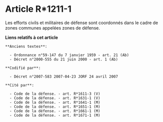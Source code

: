 # Article R*1211-1

Les efforts civils et militaires de défense sont coordonnés dans le cadre de zones communes appelées zones de défense.

**Liens relatifs à cet article**

	**Anciens textes**:

	  - Ordonnance n°59-147 du 7 janvier 1959 - art. 21 (Ab)
	  - Décret n°2000-555 du 21 juin 2000 - art. 1 (Ab)

	**Codifié par**:

	  - Décret n°2007-583 2007-04-23 JORF 24 avril 2007

	**Cité par**:

	  - Code de la défense. - art. R*1611-3 (V)
	  - Code de la défense. - art. R*1631-1 (V)
	  - Code de la défense. - art. R*1641-1 (M)
	  - Code de la défense. - art. R*1651-1 (M)
	  - Code de la défense. - art. R*1661-1 (M)
	  - Code de la défense. - art. R*1671-1 (M)
